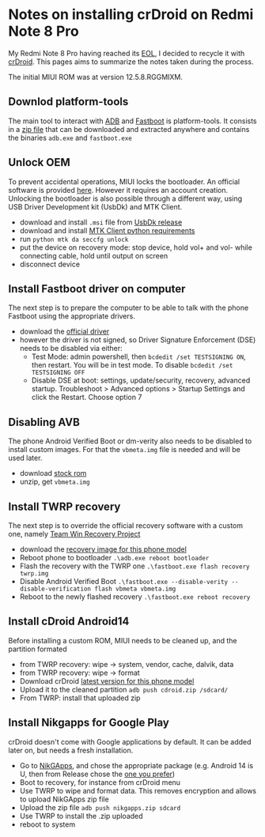 # Notes on installing crDroid on Redmi Note 8 Pro

My Redmi Note 8 Pro having reached its [EOL](https://trust.mi.com/misrc/updates/phone), I decided to recycle it with [crDroid](https://crdroid.net/).
This pages aims to summarize the notes taken during the process.

The initial MIUI ROM was at version 12.5.8.RGGMIXM.

## Downlod platform-tools
The main tool to interact with [ADB](https://en.wikipedia.org/wiki/Android_Debug_Bridge) and [Fastboot](https://en.wikipedia.org/wiki/Fastboot) is platform-tools. It consists in a [zip file](https://developer.android.com/tools/releases/platform-tools) that can be downloaded and extracted anywhere and contains the binaries `adb.exe` and `fastboot.exe`

## Unlock OEM
To prevent accidental operations, MIUI locks the bootloader. An official software is provided [here](https://en.miui.com/unlock/download_en.html). However it requires an account creation.
Unlocking the bootloader is also possible through a different way, using USB Driver Development kit (UsbDk) and MTK Client.

  - download and install `.msi` file from [UsbDk release](https://github.com/daynix/UsbDk)
  - download and install [MTK Client python requirements](https://github.com/bkerler/mtkclient)
  - run `python mtk da seccfg unlock`
  - put the device on recovery mode: stop device, hold vol+ and vol- while connecting cable, hold until output on screen
  - disconnect device

## Install Fastboot driver on computer
The next step is to prepare the computer to be able to talk with the phone Fastboot using the appropriate drivers.

  - download the [official driver](http://bigota.d.miui.com/tools/xiaomi_usb_driver.rar)
  - however the driver is not signed, so Driver Signature Enforcement (DSE) needs to be disabled via either:
    - Test Mode: admin powershell, then `bcdedit /set TESTSIGNING ON`, then restart. You will be in test mode. To disable `bcdedit /set TESTSIGNING OFF`
    - Disable DSE at boot: settings, update/security, recovery, advanced startup. Troubleshoot > Advanced options > Startup Settings and click the Restart. Choose option 7

## Disabling AVB
The phone  Android Verified Boot or dm-verity also needs to be disabled to install custom images. For that the `vbmeta.img` file is needed and will be used later.

  - download [stock rom](https://cdn-ota.azureedge.net/V12.5.8.0.RGGMIXM/miui_BEGONIAGlobal_V12.5.8.0.RGGMIXM_db66dbc998_11.0.zip)
  - unzip, get `vbmeta.img`

## Install TWRP recovery
The next step is to override the official recovery software with a custom one, namely [Team Win Recovery Project](https://twrp.me/)

  - download the [recovery image for this phone model](https://dl.twrp.me/begonia/)
  - Reboot phone to bootloader `.\adb.exe reboot bootloader`
  - Flash the recovery with the TWRP one `.\fastboot.exe flash recovery twrp.img`
  - Disable Android Verified Boot `.\fastboot.exe --disable-verity --disable-verification flash vbmeta vbmeta.img`
  - Reboot to the newly flashed recovery `.\fastboot.exe reboot recovery`

## Install cDroid Android14
Before installing a custom ROM, MIUI needs to be cleaned up, and the partition formated

  - from TWRP recovery: wipe -> system, vendor, cache, dalvik, data
  - from TWRP recovery: wipe -> format
  - Download crDroid [latest version for this phone model](https://onboardcloud.dl.sourceforge.net/project/crdroid/begonia/10.x/crDroidAndroid-14.0-20240112-begonia-v10.1.zip)
  - Upload it to the cleaned partition `adb push cdroid.zip /sdcard/`
  - From TWRP: install that uploaded zip

## Install Nikgapps for Google Play
crDroid doesn't come with Google applications by default. It can be added later on, but needs a fresh installation.

  - Go to [NikGApps](https://nikgapps.com/downloads), and chose the appropriate package (e.g. Android 14 is U, then from Release chose the [one you prefer](https://onboardcloud.dl.sourceforge.net/project/nikgapps/Config-Releases/NikGapps-U/13-Jan-2024/NikGapps-Ccrlll-arm64-14-20240113.zip))
  - Boot to recovery, for instance from crDroid menu
  - Use TWRP to wipe and format data. This removes encryption and allows to upload NikGApps zip file
  - Upload the zip file `adb push nikgapps.zip sdcard`
  - Use TWRP to install the .zip uploaded
  - reboot to system

